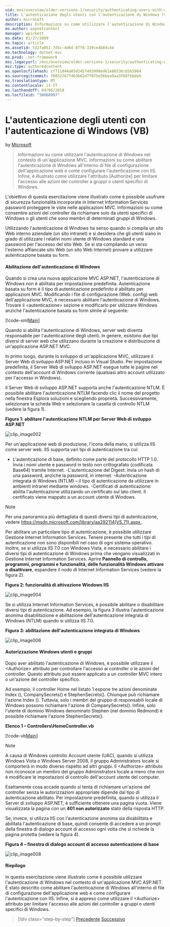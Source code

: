 ```yaml
---
uid: mvc/overview/older-versions-1/security/authenticating-users-with-windows-authentication-vb
title: L'autenticazione degli utenti con l'autenticazione di Windows (VB) | Documenti Microsoft
author: microsoft
description: Informazioni su come utilizzare l'autenticazione di Windows nel contesto di un'applicazione MVC. Viene descritto come abilitare l'autenticazione di Windows all'interno di co web dell'applicazione...
ms.author: aspnetcontent
manager: wpickett
ms.date: 01/27/2009
ms.topic: article
ms.assetid: 532fa051-7d5c-4d6d-87f6-339ce4b84c44
ms.technology: dotnet-mvc
ms.prod: .net-framework
msc.legacyurl: /mvc/overview/older-versions-1/security/authenticating-users-with-windows-authentication-vb
msc.type: authoredcontent
ms.openlocfilehash: cf711d44a05d2457493998ed61e86536c65b5984
ms.sourcegitcommit: f8852267f463b62d7f975e56bea9aa3f68fbbdeb
ms.translationtype: MT
ms.contentlocale: it-IT
ms.lasthandoff: 04/06/2018
ms.locfileid: "30868997"
---
```

<a name="authenticating-users-with-windows-authentication-vb"></a>L'autenticazione degli utenti con l'autenticazione di Windows (VB)
====================
by [Microsoft](https://github.com/microsoft)

> Informazioni su come utilizzare l'autenticazione di Windows nel contesto di un'applicazione MVC. Informazioni su come abilitare l'autenticazione di Windows all'interno di file di configurazione dell'applicazione web e come configurare l'autenticazione con IIS. Infine, è illustrato come utilizzare l'attributo [Authorize] per limitare l'accesso alle azioni del controller a gruppi o utenti specifici di Windows.


L'obiettivo di questa esercitazione viene illustrato come è possibile usufruire di sicurezza funzionalità incorporate in Internet Information Services password proteggere le viste nelle applicazioni MVC. Informazioni su come consentire azioni del controller da richiamare solo da utenti specifici di Windows o gli utenti che sono membri di determinati gruppi di Windows.

Utilizzando l'autenticazione di Windows ha senso quando si compila un sito Web interno aziendale (un sito intranet) e si desidera che gli utenti siano in grado di utilizzare i relativi nomi utente di Windows standard e una password per l'accesso del sito Web. Se si sta compilando un verso l'esterno affiancate sito Web (un sito Web Internet) provare a utilizzare autenticazione basata su form.

#### <a name="enabling-windows-authentication"></a>Abilitazione dell'autenticazione di Windows

Quando si crea una nuova applicazione MVC ASP.NET, l'autenticazione di Windows non è abilitata per impostazione predefinita. Autenticazione basata su form è il tipo di autenticazione predefinito è abilitato per applicazioni MVC. Modificando i file di configurazione (Web. config) web dell'applicazione MVC, è necessario abilitare l'autenticazione di Windows. Trovare il &lt;autenticazione&gt; sezione e modificarlo per utilizzare Windows anziché l'autenticazione basata su form simile al seguente:

[!code-xml[Main](authenticating-users-with-windows-authentication-vb/samples/sample1.xml)]

Quando si abilita l'autenticazione di Windows, server web diventa responsabile per l'autenticazione degli utenti. In genere, esistono due tipi diversi di server web che utilizzano durante la creazione e distribuzione di un'applicazione ASP.NET MVC.

In primo luogo, durante lo sviluppo di un'applicazione MVC, utilizzare il Server Web di sviluppo ASP.NET incluso in Visual Studio. Per impostazione predefinita, il Server Web di sviluppo ASP.NET esegue tutte le pagine nel contesto dell'account di Windows corrente (qualsiasi altro account utilizzato per l'accesso in Windows).

Il Server Web di sviluppo ASP.NET supporta anche l'autenticazione NTLM. È possibile abilitare l'autenticazione NTLM facendo clic il nome del progetto nella finestra Esplora soluzioni e scegliendo proprietà. Successivamente, selezionare la scheda Web e selezionare la casella di controllo NTLM (vedere la figura 1).

**Figura 1: abilitare l'autenticazione NTLM per Server Web di sviluppo ASP.NET**

![clip_image002](authenticating-users-with-windows-authentication-vb/_static/image1.jpg)

Per un'applicazione web di produzione, l'icona della mano, si utilizza IIS come server web. IIS supporta vari tipi di autenticazione tra cui:

- L'autenticazione di base, definito come parte del protocollo HTTP 1.0. Invia i nomi utente e password in testo non crittografato (codificata Base64) tramite Internet. -L'autenticazione del Digest: invia un hash di una password, anziché la password, in internet. -Autenticazione integrata di Windows (NTLM) – il tipo di autenticazione da utilizzare in ambienti intranet mediante windows. -Certificati di autenticazione: abilita l'autenticazione utilizzando un certificato sul lato client. Il certificato viene mappato a un account utente di Windows.

> [!NOTE] 
> 
> Per una panoramica più dettagliata di questi diversi tipi di autenticazione, vedere [ https://msdn.microsoft.com/library/aa292114(VS.71).aspx ](https://msdn.microsoft.com/library/aa292114(VS.71).aspx).


Per abilitare un particolare tipo di autenticazione, è possibile utilizzare Gestione Internet Information Services. Tenere presente che tutti i tipi di autenticazione non sono disponibili nel caso di ogni sistema operativo. Inoltre, se si utilizza IIS 7.0 con Windows Vista, è necessario abilitare i diversi tipi di autenticazione di Windows prima che vengano visualizzati in Gestione Internet Information Services. Aprire **Pannello di controllo, programmi, programmi e funzionalità, delle funzionalità Windows attivare o disattivare**, espandere il nodo di Internet Information Services (vedere la figura 2).

**Figura 2: funzionalità di attivazione Windows IIS**

![clip_image004](authenticating-users-with-windows-authentication-vb/_static/image2.jpg)

Se si utilizza Internet Information Services, è possibile abilitare o disabilitare diversi tipi di autenticazione. Ad esempio, la figura 3 illustra l'autenticazione anonima disabilitazione e abilitazione dell'autenticazione integrata di Windows (NTLM) quando si utilizza IIS 7.0.

**Figura 3: abilitazione dell'autenticazione integrata di Windows**

![clip_image006](authenticating-users-with-windows-authentication-vb/_static/image3.jpg)

#### <a name="authorizing-windows-users-and-groups"></a>Autorizzazione Windows utenti e gruppi

Dopo aver abilitato l'autenticazione di Windows, è possibile utilizzare il &lt;Authorize&gt; attributo per controllare l'accesso ai controller o le azioni del controller. Questo attributo può essere applicato a un controller MVC intero o un'azione del controller specifico.

Ad esempio, il controller Home nel listato 1 espone tre azioni denominate Index (), CompanySecrets() e StephenSecrets(). Chiunque può richiamare l'azione Index (). Tuttavia, solo i membri del gruppo di responsabili locale di Windows possono richiamare l'azione di CompanySecrets(). Infine, solo l'utente di dominio Windows denominato Stephen (nel dominio Redmond) è possibile richiamare l'azione StephenSecrets().

**Elenco 1 – Controllers\HomeController.vb**

[!code-vb[Main](authenticating-users-with-windows-authentication-vb/samples/sample2.vb)]

> [!NOTE]
> A causa di Windows controllo Account utente (UAC), quando si utilizza Windows Vista o Windows Server 2008, il gruppo Administrators locale si comporterà in modo diverso rispetto ad altri gruppi. Il &lt;Authorize&gt; attributo non riconosce un membro del gruppo Administrators locale a meno che non è modificare le impostazioni di controllo dell'account utente del computer.


Esattamente cosa accade quando si tenta di richiamare un'azione del controller senza le autorizzazioni appropriate dipende dal tipo di autenticazione abilitato. Per impostazione predefinita, quando si utilizza il Server di sviluppo ASP.NET, è sufficiente ottenere una pagina vuota. Viene visualizzata la pagina con un **401 non autorizzato** stato della risposta HTTP.

Se, invece, si utilizza IIS con l'autenticazione anonima sia disabilitata e abilitata l'autenticazione di base, quindi consente di accedere a un prompt della finestra di dialogo account di accesso ogni volta che si richiede la pagina protetta (vedere la figura 4).

**Figura 4 – finestra di dialogo account di accesso autenticazione di base**

![clip_image008](authenticating-users-with-windows-authentication-vb/_static/image4.jpg)

#### <a name="summary"></a>Riepilogo

In questa esercitazione viene illustrato come è possibile utilizzare l'autenticazione di Windows nel contesto di un'applicazione MVC ASP.NET. È stato descritto come abilitare l'autenticazione di Windows all'interno di file di configurazione dell'applicazione web e come configurare l'autenticazione con IIS. Infine, si è appreso come utilizzare il &lt;Authorize&gt; attributo per limitare l'accesso alle azioni del controller a gruppi o utenti specifici di Windows.

> [!div class="step-by-step"]
> [Precedente](authenticating-users-with-forms-authentication-vb.md)
> [Successivo](preventing-javascript-injection-attacks-vb.md)

